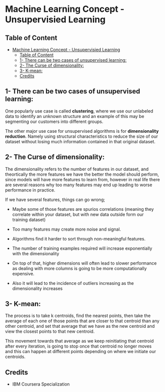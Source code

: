 # Machine Learning Concept - Unsupervisied Learning

## Table of Content
- [Machine Learning Concept - Unsupervisied Learning](#machine-learning-concept---unsupervisied-learning)
  - [Table of Content](#table-of-content)
  - [1- There can be two cases of unsupervised learning:](#1--there-can-be-two-cases-of-unsupervised-learning)
  - [2- The Curse of dimensionality:](#2--the-curse-of-dimensionality)
  - [3- K-mean:](#3--k-mean)
  - [Credits](#credits)
  
## 1- There can be two cases of unsupervised learning:
One popularly use case is called __clustering__, where we use our unlabeled data to identify an unknown structure and an example of this may be segmenting our customers into different groups.

The other major use case for unsupervised algorithms is for __dimensionality reduction__. Namely using structural characteristics to reduce the size of our dataset without losing much information contained in that original dataset.

## 2- The Curse of dimensionality:
The dimensionality refers to the number of features in our dataset, and theortically the more features we have the better the model should perform, since models will have more features to learn from, however in real life there are several reasons why too many features may end up leading to worse performance in practice.

If we have several features, things can go wrong; 
- Maybe some of those features are spurios correlations (meaning they correlate within your dataset, but with new data outside form our training dataset)

- Too many features may create more noise and signal.

- Algorithms find it harder to sort through non-meaningful features.

- The number of training examples required will increase exponentially with the dimensionality

- On top of that, higher dimensions will often lead to slower performance as dealing with more columns is going to be more computationally expensive.

- Also it will lead to the incidence of outliers increasing as the dimensionality increases

## 3- K-mean:
The process is to take k centroids, find the nearest points, then take the average of each one of those points that are closer to that centroid than any other centroid, and set that average that we have as the new centroid and view the closest points to that new centroid.

This movement towards that average as we keep reinitiating that centroid after every iteration, is going to stop once that centroid no longer moves and this can happen at different points depending on where we initiate our centroids. 

## Credits
- IBM Coursera Specialization